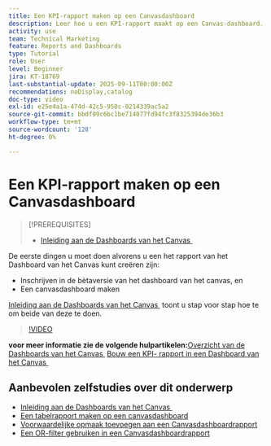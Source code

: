 ```yaml
---
title: Een KPI-rapport maken op een Canvasdashboard
description: Leer hoe u een KPI-rapport maakt op een Canvas-dashboard.
activity: use
team: Technical Marketing
feature: Reports and Dashboards
type: Tutorial
role: User
level: Beginner
jira: KT-18769
last-substantial-update: 2025-09-11T00:00:00Z
recommendations: noDisplay,catalog
doc-type: video
exl-id: e25e4a1a-474d-42c5-950c-0214339ac5a2
source-git-commit: bbdf99c6bc1be714077fd94fc3f8325394de36b3
workflow-type: tm+mt
source-wordcount: '128'
ht-degree: 0%

---
```


# Een KPI-rapport maken op een Canvasdashboard

>[!PREREQUISITES]
>
>* [&#x200B; Inleiding aan de Dashboards van het Canvas &#x200B;](/help/reporting/canvas-dashboards/introduction-to-canvas-dashboards.md)

De eerste dingen u moet doen alvorens u een het rapport van het Dashboard van het Canvas **&#x200B;**&#x200B;kunt creëren zijn:

* Inschrijven in de bètaversie van het dashboard van het canvas, en
* Een canvasdashboard maken

[&#x200B; Inleiding aan de Dashboards van het Canvas &#x200B;](/help/reporting/canvas-dashboards/introduction-to-canvas-dashboards.md) toont u stap voor stap hoe te om beide van deze te doen.

>[!VIDEO](https://video.tv.adobe.com/v/3474848/?quality=12&learn=on&enablevpops=1&captions=dut)

**voor meer informatie zie de volgende hulpartikelen:**
[&#x200B; Overzicht van de Dashboards van het Canvas &#x200B;](https://experienceleague.adobe.com/nl/docs/workfront/using/reporting/canvas-dashboards/canvas-dashboards-overview)
[&#x200B; Bouw een KPI- rapport in een Dashboard van het Canvas &#x200B;](https://experienceleague.adobe.com/nl/docs/workfront/using/reporting/canvas-dashboards/add-reports/build-kpi-report)

## Aanbevolen zelfstudies over dit onderwerp

* [&#x200B; Inleiding aan de Dashboards van het Canvas &#x200B;](/help/reporting/canvas-dashboards/introduction-to-canvas-dashboards.md)
* [Een tabelrapport maken op een canvasdashboard](/help/reporting/canvas-dashboards/create-a-table-report-on-a-canvas-dashboard.md)
* [Voorwaardelijke opmaak toevoegen aan een Canvasdashboardrapport](/help/reporting/canvas-dashboards/add-conditional-formatting-to-a-canvas-dashboard-report.md)
* [Een OR-filter gebruiken in een Canvasdashboardrapport](/help/reporting/canvas-dashboards/use-an-or-filter-in-a-canvas-dashboard-report.md)
